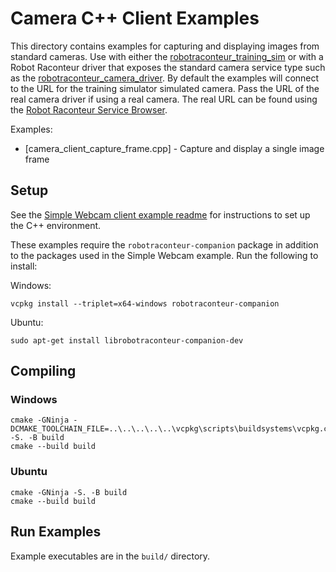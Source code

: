 # Camera C++ Client Examples

This directory contains examples for capturing and displaying images from standard cameras.
Use with either the [robotraconteur_training_sim](https://github.com/robotraconteur-contrib/robotraconteur_training_sim)
or with a Robot Raconteur driver that exposes the standard camera service type such as the
[robotraconteur_camera_driver](https://github.com/robotraconteur-contrib/robotraconteur_camera_driver).
By default the examples will connect to the URL for the training
simulator simulated camera. Pass the URL of the real camera driver if using a real camera.
The real URL can be found using the
[Robot Raconteur Service Browser](https://github.com/robotraconteur/RobotRaconteur_ServiceBrowser).

Examples:

- [camera_client_capture_frame.cpp] - Capture and display a single image frame

## Setup

See the [Simple Webcam client example readme](../../../simple_webcam/cpp/client/README.md)
for instructions to set up the C++ environment.

These examples require the `robotraconteur-companion` package in addition to the packages used in the Simple Webcam
example. Run the following to install:

Windows:

```
vcpkg install --triplet=x64-windows robotraconteur-companion
```

Ubuntu:

```
sudo apt-get install librobotraconteur-companion-dev
```

## Compiling

### Windows

```
cmake -GNinja -DCMAKE_TOOLCHAIN_FILE=..\..\..\..\..\vcpkg\scripts\buildsystems\vcpkg.cmake -S. -B build
cmake --build build
```

### Ubuntu
```
cmake -GNinja -S. -B build
cmake --build build
```

## Run Examples

Example executables are in the `build/` directory.
